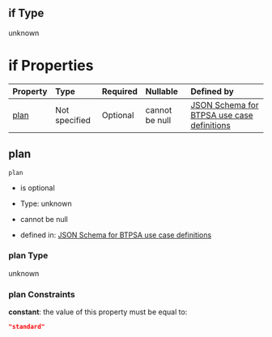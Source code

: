 ## if Type

unknown

# if Properties

| Property      | Type          | Required | Nullable       | Defined by                                                                                                                                                                                                                                    |
| :------------ | :------------ | :------- | :------------- | :-------------------------------------------------------------------------------------------------------------------------------------------------------------------------------------------------------------------------------------------- |
| [plan](#plan) | Not specified | Optional | cannot be null | [JSON Schema for BTPSA use case definitions](btpsa-usecase-properties-services-items-allof-1-then-allof-43-then-allof-13-if-properties-plan.md "undefined#/properties/services/items/allOf/1/then/allOf/43/then/allOf/13/if/properties/plan") |

## plan



`plan`

*   is optional

*   Type: unknown

*   cannot be null

*   defined in: [JSON Schema for BTPSA use case definitions](btpsa-usecase-properties-services-items-allof-1-then-allof-43-then-allof-13-if-properties-plan.md "undefined#/properties/services/items/allOf/1/then/allOf/43/then/allOf/13/if/properties/plan")

### plan Type

unknown

### plan Constraints

**constant**: the value of this property must be equal to:

```json
"standard"
```
